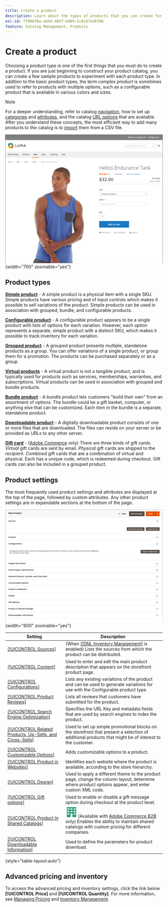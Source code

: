 ```yaml
---
title: Create a product
description: Learn about the types of products that you can create for your catalog.
exl-id: ff90bf8a-a64d-403f-bd09-5c8167a36f0b
feature: Catalog Management, Products
---
```

# Create a product

Choosing a product type is one of the first things that you must do to create a product. If you are just beginning to construct your product catalog, you can create a few sample products to experiment with each product type. In addition to the basic product types, the term _complex product_ is sometimes used to refer to products with multiple options, such as a configurable product that is available in various colors and sizes.

>[!NOTE]
>
>For a deeper understanding, refer to catalog [navigation](navigation.md), how to set up [categories](categories.md) and [attributes](product-attributes.md), and the catalog [URL options](catalog-urls.md) that are available. After you understand these concepts, the most efficient way to add many products to the catalog is to [import](../systems/data-import.md) them from a CSV file.

![Product page on the storefront](./assets/storefront-product-page.png){width="700" zoomable="yes"}

## Product types

**[Simple product](product-create-simple.md)** - A simple product is a physical item with a single SKU. Simple products have various pricing and of input controls which makes it possible to sell variations of the product. Simple products can be used in association with grouped, bundle, and configurable products.

**[Configurable product](product-create-configurable.md)** - A configurable product appears to be a single product with lists of options for each variation. However, each option represents a separate, simple product with a distinct SKU, which makes it possible to track inventory for each variation.

**[Grouped product](product-create-grouped.md)** - A grouped product presents multiple, standalone products as a group. You can offer variations of a single product, or group them for a promotion. The products can be purchased separately or as a group.

**[Virtual products](product-create-virtual.md)** - A virtual product is not a tangible product, and is typically used for products such as services, memberships, warranties, and subscriptions. Virtual products can be used in association with grouped and bundle products.

**[Bundle product](product-create-bundle.md)**  - A bundle product lets customers "build their own" from an assortment of options. The bundle could be a gift basket, computer, or anything else that can be customized. Each item in the bundle is a separate, standalone product.

**[Downloadable product](product-create-downloadable.md)** - A digitally downloadable product consists of one or more files that are downloaded. The files can reside on your server or be provided as URLs to any other server.

**[Gift card](product-gift-card-create.md)** - ([Adobe Commerce](../landing/home.md#product-editions) only) There are three kinds of gift cards. _Virtual_ gift cards are sent by email. _Physical_ gift cards are shipped to the recipient. _Combined_ gift cards that are a combination of virtual and physical. Each has a unique code, which is redeemed during checkout. Gift cards can also be included in a grouped product.

## Product settings

The most frequently used product settings and attributes are displayed at the top of the page, followed by custom attributes. Any other product settings are in expandable sections at the bottom of the page.

![Product Settings](./assets/product-settings.png){width="600" zoomable="yes"}

|Setting|Description|
|--- |--- |
|[[!UICONTROL Sources]](../inventory-management/sources-assign-per-product.md)| (When [[!DNL Inventory Management]](../inventory-management/introduction.md) is enabled) Lists the sources from which the product can be distributed.|
|[[!UICONTROL Content]](product-content.md)|Used to enter and edit the main product description that appears on the storefront product page.|
|[[!UICONTROL Configurations]](product-configurations.md)| Lists any existing variations of the product and can be used to generate variations for use with the Configurable product type.|
|[[!UICONTROL Product Reviews]](settings-advanced-product-reviews.md)|Lists all reviews that customers have submitted for the product.|
|[[!UICONTROL Search Engine Optimization]](product-search-engine-optimization.md)|Specifies the URL Key and metadata fields that are used by search engines to index the product.|
|[[!UICONTROL Related Products, Up-Sells, and Cross-Sells]](related-products-up-sells-cross-sells.md)|Used to set up simple promotional blocks on the storefront that present a selection of additional products that might be of interest to the customer.|
|[[!UICONTROL Customizable Options]](settings-advanced-custom-options.md)|Adds customizable options to a product.|
|[[!UICONTROL Product in Websites]](settings-basic-websites.md)| Identifies each website where the product is available, according to the store hierarchy.|
|[[!UICONTROL Design]](settings-advanced-design.md)|Used to apply a different theme to the product page, change the column layout, determine where product options appear, and enter custom XML code.|
|[[!UICONTROL Gift options]](product-gift-options.md)|Used to enable or disable a gift message option during checkout at the product level.|
|[[!UICONTROL Product In Shared Catalogs]](../b2b/catalog-shared.md) | ![Adobe Commerce B2B](../assets/b2b.svg) (Available with [Adobe Commerce B2B](../b2b/introduction.md) only) Enables the ability to maintain shared catalogs with custom pricing for different companies.|
|[[!UICONTROL Downloadable Information]](product-create-downloadable.md#step-5-complete-the-downloadable-information)|Used to define the parameters for product download.|

{style="table-layout:auto"}

## Advanced pricing and inventory

To access the advanced pricing and inventory settings, click the link below **[!UICONTROL Price]** and **[!UICONTROL Quantity]**. For more information, see [Managing Pricing](pricing-advanced.md) and [Inventory Management](../inventory-management/introduction.md).
